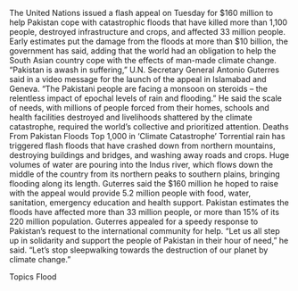The United Nations issued a flash appeal on Tuesday for $160 million to help Pakistan cope with catastrophic floods that have killed more than 1,100 people, destroyed infrastructure and crops, and affected 33 million people.
Early estimates put the damage from the floods at more than $10 billion, the government has said, adding that the world had an obligation to help the South Asian country cope with the effects of man-made climate change.
“Pakistan is awash in suffering,” U.N. Secretary General Antonio Guterres said in a video message for the launch of the appeal in Islamabad and Geneva.
“The Pakistani people are facing a monsoon on steroids – the relentless impact of epochal levels of rain and flooding.”
He said the scale of needs, with millions of people forced from their homes, schools and health facilities destroyed and livelihoods shattered by the climate catastrophe, required the world’s collective and prioritized attention.
Deaths From Pakistan Floods Top 1,000 in ‘Climate Catastrophe’
Torrential rain has triggered flash floods that have crashed down from northern mountains, destroying buildings and bridges, and washing away roads and crops.
Huge volumes of water are pouring into the Indus river, which flows down the middle of the country from its northern peaks to southern plains, bringing flooding along its length.
Guterres said the $160 million he hoped to raise with the appeal would provide 5.2 million people with food, water, sanitation, emergency education and health support.
Pakistan estimates the floods have affected more than 33 million people, or more than 15% of its 220 million population.
Guterres appealed for a speedy response to Pakistan’s request to the international community for help.
“Let us all step up in solidarity and support the people of Pakistan in their hour of need,” he said.
“Let’s stop sleepwalking towards the destruction of our planet by climate change.”

Topics
Flood
